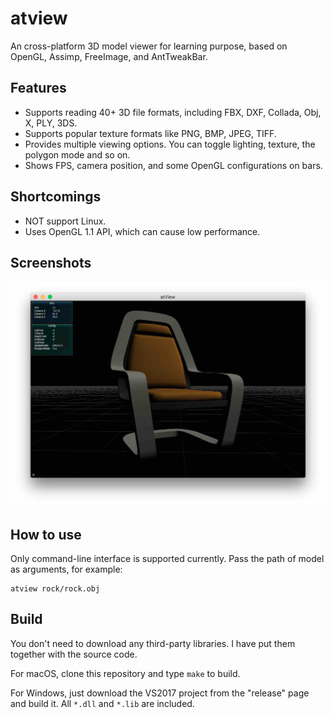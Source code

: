 # atview

An cross-platform 3D model viewer for learning purpose, based on OpenGL, Assimp, FreeImage, and AntTweakBar.

## Features

* Supports reading 40+ 3D file formats, including FBX, DXF, Collada, Obj, X, PLY, 3DS.
* Supports popular texture formats like PNG, BMP, JPEG, TIFF.
* Provides multiple viewing options. You can toggle lighting, texture, the polygon mode and so on.
* Shows FPS, camera position, and some OpenGL configurations on bars.

## Shortcomings

* NOT support Linux.
* Uses OpenGL 1.1 API, which can cause low performance.

## Screenshots

![](screenshots/screenshot.jpg)

## How to use

Only command-line interface is supported currently. Pass the path of model as arguments, for example:

```
atview rock/rock.obj
```

## Build

You don't need to download any third-party libraries. I have put them together with the source code.

For macOS, clone this repository and type `make` to build.

For Windows, just download the VS2017 project from the "release" page and build it. All `*.dll` and `*.lib` are included.
